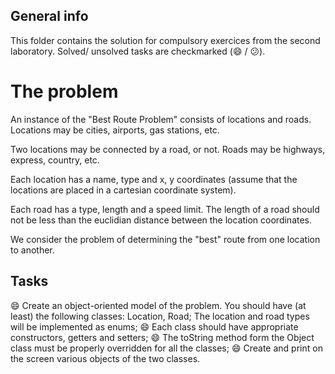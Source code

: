 ## General info
This folder contains the solution for compulsory exercices from the second laboratory. Solved/ unsolved tasks are checkmarked (:smile: / :confused:).

# The problem
An instance of the "Best Route Problem" consists of locations and roads. Locations may be cities, airports, gas stations, etc.

Two locations may be connected by a road, or not. Roads may be highways, express, country, etc.

Each location has a name, type and x, y coordinates (assume that the locations are placed in a cartesian coordinate system).

Each road has a type, length and a speed limit. The length of a road should not be less than the euclidian distance between the location coordinates.

We consider the problem of determining the "best" route from one location to another.

## Tasks
  :smile: Create an object-oriented model of the problem. You should have (at least) the following classes: Location, Road;
The location and road types will be implemented as enums;
  :smile: Each class should have appropriate constructors, getters and setters;
  :smile: The toString method form the Object class must be properly overridden for all the classes;
  :smile: Create and print on the screen various objects of the two classes.
